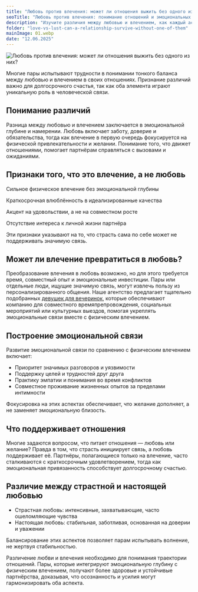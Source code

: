 ```yaml
---
title: "Любовь против влечения: может ли отношения выжить без одного из них?"
seoTitle: "Любовь против влечения: понимание отношений и эмоциональных связей"   # SEO Title для head
description: "Изучите различия между любовью и влечением, как каждый аспект формирует отношения, и стратегии построения долгосрочной эмоциональной близости."
folder: "love-vs-lust-can-a-relationship-survive-without-one-of-them"
mainImage: 01.webp
date: "12.06.2025"
---
```



![Любовь против влечения: может ли отношения выжить без одного из них?](/assets/img/media/love-vs-lust-can-a-relationship-survive-without-one-of-them/01.webp)

Многие пары испытывают трудности в понимании тонкого баланса между любовью и влечением в своих отношениях. Признание различий важно для долгосрочного счастья, так как оба элемента играют уникальную роль в человеческой связи.

<h2>Понимание различий</h2>

Разница между любовью и влечением заключается в эмоциональной глубине и намерении. Любовь включает заботу, доверие и обязательства, тогда как влечение в первую очередь фокусируется на физической привлекательности и желании. Понимание того, что движет отношениями, помогает партнёрам справляться с вызовами и ожиданиями.

<h2>Признаки того, что это влечение, а не любовь</h2>
Сильное физическое влечение без эмоциональной глубины


Краткосрочная влюблённость в идеализированные качества


Акцент на удовольствии, а не на совместном росте


Отсутствие интереса к личной жизни партнёра


Эти признаки указывают на то, что страсть сама по себе может не поддерживать значимую связь.

<h2>Может ли влечение превратиться в любовь?</h2>

Преобразование влечения в любовь возможно, но для этого требуется время, совместный опыт и эмоциональные инвестиции. Пары или отдельные люди, ищущие значимую связь, могут извлечь пользу из персонализированного общения. Наше агентство предлагает тщательно подобранных <a href="/ru/services/parties-in-dubai">девушек для вечеринок</a>, которые обеспечивают компанию для совместного времяпрепровождения, социальных мероприятий или культурных выездов, помогая укреплять эмоциональные связи вместе с физическим влечением.

<h2>Построение эмоциональной связи</h2>

Развитие эмоциональной связи по сравнению с физическим влечением включает:
<ul>
<li>Приоритет значимых разговоров и уязвимости</li>
<li>Поддержку целей и трудностей друг друга</li>
<li>Практику эмпатии и понимания во время конфликтов</li>
<li>Совместное проживание жизненных опытов за пределами интимности</li>
</ul>

Фокусировка на этих аспектах обеспечивает, что желание дополняет, а не заменяет эмоциональную близость.

<h2>Что поддерживает отношения</h2>

Многие задаются вопросом, что питает отношения — любовь или желание? Правда в том, что страсть инициирует связь, а любовь поддерживает её. Партнёры, полагающиеся только на влечение, часто сталкиваются с краткосрочным удовлетворением, тогда как эмоциональная привязанность способствует долгосрочному счастью.

<h2>Различие между страстной и настоящей любовью</h2>
<ul>
<li>Страстная любовь: интенсивные, захватывающие, часто ошеломляющие чувства</li>
<li>Настоящая любовь: стабильная, заботливая, основанная на доверии и уважении</li>
</ul>

Балансирование этих аспектов позволяет парам испытывать волнение, не жертвуя стабильностью.

Различение любви и влечения необходимо для понимания траектории отношений. Пары, которые интегрируют эмоциональную глубину с физическим влечением, получают более здоровые и устойчивые партнёрства, доказывая, что осознанность и усилия могут гармонизировать оба аспекта.

